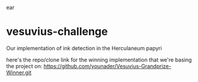 ear
# vesuvius-challenge
Our implementation of ink detection in the Herculaneum papyri

here's the repo/clone link for the winning implementation that we're basing the project on:
https://github.com/younader/Vesuvius-Grandprize-Winner.git
